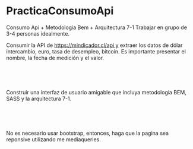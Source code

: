 # PracticaConsumoApi
Consumo Api + Metodologia Bem + Arquitectura 7-1
Trabajar en grupo de 3-4 personas idealmente.

Consumir la API de https://mindicador.cl/api y extraer los datos de dólar intercambio, euro, tasa de desempleo, bitcoin. Es importante presentar el nombre, la fecha de medición y el valor.

 

 

Construir una interfaz de usuario amigable que incluya metodología BEM, SASS y la arquitectura 7-1.

 

 

No es necesario usar bootstrap, entonces, haga que la pagina sea reponsive utilizando me mediaqueries.

